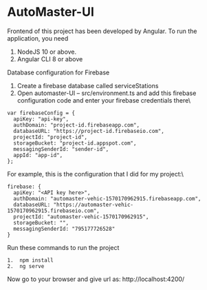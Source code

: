 # AutoMaster-UI
Frontend of this project has been developed by Angular. To run the application, you need 
1.	NodeJS 10 or above.
2.	Angular CLI 8 or above

Database configuration for Firebase

1.	Create a firebase database called serviceStations
2.	Open automaster-UI – src/environment.ts and add this firebase configuration code and enter your firebase credentials there\
```
var firebaseConfig = {
  apiKey: "api-key",
  authDomain: "project-id.firebaseapp.com",
  databaseURL: "https://project-id.firebaseio.com",
  projectId: "project-id",
  storageBucket: "project-id.appspot.com",
  messagingSenderId: "sender-id",
  appId: "app-id",
};
```
For example, this is the configuration that I did for my project:\
```
firebase: {
  apiKey: "<API key here>",
  authDomain: "automaster-vehic-1570170962915.firebaseapp.com",
  databaseURL: "https://automaster-vehic-1570170962915.firebaseio.com",
  projectId: "automaster-vehic-1570170962915",
  storageBucket: "",
  messagingSenderId: "795177726528"
}
```
 
Run these commands to run the project
```
1.	npm install
2.	ng serve
```
Now go to your browser and give url as: http://localhost:4200/

